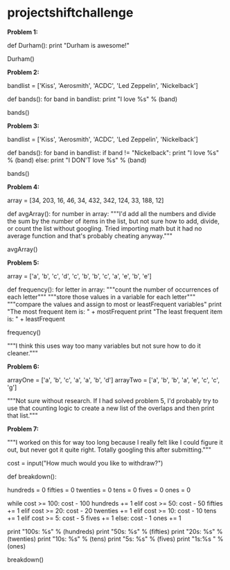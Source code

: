 # projectshiftchallenge

<b>Problem 1:</b>

def Durham():
  print "Durham is awesome!"
  
Durham()

<b>Problem 2:</b>

bandlist = ['Kiss', 'Aerosmith', 'ACDC', 'Led Zeppelin', 'Nickelback']

def bands():
  for band in bandlist:
    print "I love %s" % (band)

bands()

<b>Problem 3:</b>

bandlist = ['Kiss', 'Aerosmith', 'ACDC', 'Led Zeppelin', 'Nickelback']

def bands():
  for band in bandlist:
    if band != "Nickelback":
      print "I love %s" % (band)
    else:
      print "I DON'T love %s" % (band)

bands()

<b>Problem 4:</b>

array = [34, 203, 16, 46, 34, 432, 342, 124, 33, 188, 12]

def avgArray():
  for number in array:
    """I'd add all the numbers and divide the sum by the number of items in the list, but not sure how to add, divide, or count the list without googling.  Tried importing math but it had no average function and that's probably cheating anyway."""

avgArray()

<b>Problem 5:</b>

array = ['a', 'b', 'c', 'd', 'c', 'b', 'b', 'c', 'a', 'e', 'b', 'e']

def frequency():
  for letter in array:
    """count the number of occurrences of each letter"""
    """store those values in a variable for each letter"""
    """compare the values and assign to most or leastFrequent variables"
  print "The most frequent item is: " + mostFrequent
  print "The least frequent item is: " + leastFrequent

frequency()

"""I think this uses way too many variables but not sure how to do it cleaner."""

<b>Problem 6:</b>

arrayOne = ['a', 'b', 'c', 'a', 'a', 'b', 'd']
arrayTwo = ['a', 'b', 'b', 'a', 'e', 'c', 'c', 'g']

"""Not sure without research.  If I had solved problem 5, I'd probably try to use that counting logic to create a new list of the overlaps and then print that list."""

<b>Problem 7:</b>

"""I worked on this for way too long because I really felt like I could figure it out, but never got it quite right.  Totally googling this after submitting."""

cost = input("How much would you like to withdraw?")

def breakdown():

  hundreds = 0
  fifties = 0
  twenties = 0
  tens = 0
  fives = 0
  ones = 0

  while cost >= 100:
    cost - 100
    hundreds += 1
  elif cost >= 50:
    cost - 50
    fifties += 1
  elif cost >= 20:
    cost - 20
    twenties += 1
  elif cost >= 10:
    cost - 10
    tens += 1
  elif cost >= 5:
    cost - 5
    fives += 1
  else:
    cost - 1
    ones += 1
      
  print "100s: %s" % (hundreds)
  print "50s: %s" % (fifties)
  print "20s: %s" % (twenties)
  print "10s: %s" % (tens)
  print "5s: %s" % (fives)
  print "1s:%s " % (ones)

breakdown()
